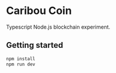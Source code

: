 # Caribou Coin

Typescript Node.js blockchain experiment.

## Getting started

```sh
npm install
npm run dev
```
